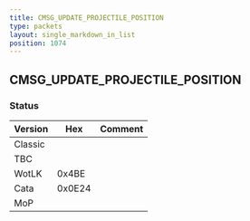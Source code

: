 ```yaml
---
title: CMSG_UPDATE_PROJECTILE_POSITION
type: packets
layout: single_markdown_in_list
position: 1074
---
```


## CMSG_UPDATE_PROJECTILE_POSITION

### Status

Version    | Hex        | Comment
---------- | ---------- | ---------- 
Classic    |            |
TBC        |            |
WotLK      | 0x4BE      |
Cata       | 0x0E24     |
MoP        |            |